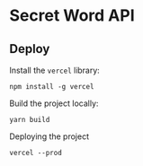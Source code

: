 # Secret Word API

## Deploy

Install the `vercel` library:

```shell
npm install -g vercel
```

Build the project locally:

```shell
yarn build
```

Deploying the project

```shell
vercel --prod
```

